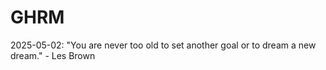 # GHRM

2025-05-02: "You are never too old to set another goal or to dream a new dream." - Les Brown